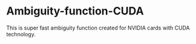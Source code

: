 # Ambiguity-function-CUDA
This is  super fast ambiguity function created for NVIDIA cards with CUDA technology.
